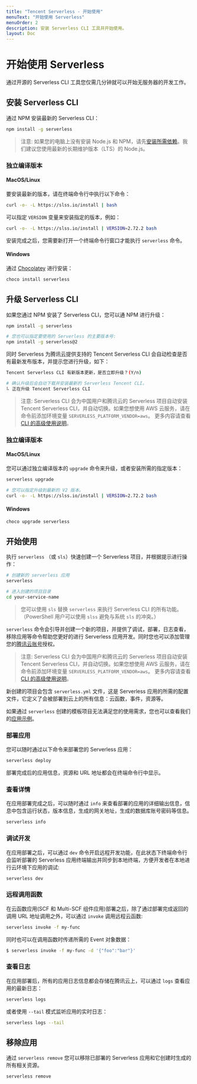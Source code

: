 ```yaml
---
title: "Tencent Serverless - 开始使用"
menuText: "开始使用 Serverless"
menuOrder: 2
description: 安装 Serverless CLI 工具并开始使用。
layout: Doc
---
```


# 开始使用 Serverless

通过开源的 Serverless CLI 工具您仅需几分钟就可以开始无服务器的开发工作。

## 安装 Serverless CLI

通过 NPM 安装最新的 Serverless CLI：

```bash
npm install -g serverless
```

> 注意: 如果您的电脑上没有安装 Node.js 和 NPM，请先[安装所需依赖](https://nodejs.org/zh-cn/)。我们建议您使用最新的长期维护版本（LTS）的 Node.js。

### 独立编译版本

#### MacOS/Linux

要安装最新的版本，请在终端命令行中执行以下命令：

```bash
curl -o- -L https://slss.io/install | bash
```

可以指定 `VERSION` 变量来安装指定的版本，例如：

```bash
curl -o- -L https://slss.io/install | VERSION=2.72.2 bash
```

安装完成之后，您需要新打开一个终端命令行窗口才能执行 `serverless` 命令。

#### Windows

通过 [Chocolatey](https://chocolatey.org/) 进行安装：

```bash
choco install serverless
```

## 升级 Serverless CLI

如果您通过 NPM 安装了 Serverless CLI，您可以通 NPM 进行升级：

```bash
npm install -g serverless

# 您也可以指定要使用的 Serverless 的主要版本号:
npm install -g serverless@2
```

同时 Serverless 为腾讯云提供支持的 Tencent Serverless CLI 会自动检查是否有最新发布版本，并提示您进行升级，如下：

```bash
Tencent Serverless CLI 有新版本更新，是否立即升级？(Y/n)

# 确认升级后会自动下载并安装最新的 Serverless Tencent CLI。
⠧ 正在升级 Tencent Serverless CLI 
```

> 注意: Serverless CLI 会为中国用户和腾讯云的 Serverless 项目自动安装 Tencent Serverless CLI，并自动切换。如果您想使用 AWS 云服务，请在命令前添加环境变量 `SERVERLESS_PLATFORM_VENDOR=aws`。 更多内容请查看[ CLI 的高级使用说明](./guides/cli-advance)。

### 独立编译版本

#### MacOS/Linux

您可以通过独立编译版本的 `upgrade` 命令来升级，或者安装所需的指定版本：

```bash
serverless upgrade

# 您可以指定升级到最新的 V2 版本。
curl -o- -L https://slss.io/install | VERSION=2.72.2 bash
```

#### Windows

```bash
choco upgrade serverless
```

## 开始使用

执行 `serverless` （或 `sls`）快速创建一个 Serverless 项目，并根据提示进行操作：

```bash
# 创建新的 serverless 应用
serverless

# 进入创建的项目目录
cd your-service-name
```

> 您可以使用 `sls` 替换 `serverless` 来执行 Serverless CLI 的所有功能。 （PowerShell 用户可以使用 `slss` 避免与系统 `sls` 的冲突。）

`serverless` 命令会引导并创建一个新的项目，并提供了调试，部署，日志查看，移除应用等命令帮助您更好的进行 Serverless 应用开发。同时您也可以添加管理您的[腾讯云账号](./guides/tencent-account)授权。

> 注意: Serverless CLI 会为中国用户和腾讯云的 Serverless 项目自动安装 Tencent Serverless CLI，并自动切换。如果您想使用 AWS 云服务，请在命令前添加环境变量 `SERVERLESS_PLATFORM_VENDOR=aws`。 更多内容请查看[ CLI 的高级使用说明](./guides/cli-advance)。


新创建的项目会包含 `serverless.yml` 文件，这是 Serverless 应用的所需的配置文件，它定义了会被部署到云上的所有信息：云函数，事件，资源等。

如果通过 `serverless` 创建的模板项目无法满足您的使用需求，您也可以查看我们的[应用示例](https://cn.serverless.com/examples)。

### 部署应用

您可以随时通过以下命令来部署您的 Serverless 应用：

```bash
serverless deploy
```

部署完成后的应用信息，资源和 URL 地址都会在终端命令行中显示。

### 查看详情

在应用部署完成之后，可以随时通过 `info` 来查看部署的应用的详细输出信息，信息中包含运行状态，版本信息，生成的网关地址，生成的数据库账号密码等信息。

```bash
serverless info
```

### 调试开发

在应用部署之后，可以通过 `dev` 命令开启远程开发功能，在此状态下终端命令行会监听部署的 Serverless 应用终端输出并同步到本地终端，方便开发者在本地进行云环境下应用的调试:

```bash
serverless dev
```

### 远程调用函数

在云函数应用(SCF 和 Multi-SCF 组件应用)部署之后，除了通过部署完成返回的调用 URL 地址调用之外，可以通过 `invoke` 调用远程云函数:

```bash
serverless invoke -f my-func
```

同时也可以在调用函数时传递所需的 Event 对象数据：

```bash
$ serverless invoke -f my-func -d '{"foo":"bar"}'
```

### 查看日志

在应用部署后，所有的应用日志信息都会存储在腾讯云上，可以通过 `logs` 查看应用的最新日志：

```bash
serverless logs
```

或者使用 `--tail` 模式监听应用的实时日志：

```bash
serverless logs --tail
```

## 移除应用

通过 `serverless remove` 您可以移除已部署的 Serverless 应用和它创建时生成的所有相关资源。

```bash
serverless remove
```
